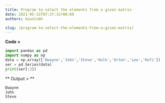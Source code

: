 ```yaml
---
title: Program to select the elements from a given matrix
date: 2021-05-31T07:37:31+00:00
authors: kaustubh

slug: /program-to-select-the-elements-from-a-given-matrix/
---
```

**Code >**

```python title="file.py"
import pandas as pd
import numpy as np
data = np.array(['Dwayne','John','Steve','Hulk','Orton','Leo','Kofi'])
ser = pd.Series(data)
print(ser[:3])
```

** Output > **

```python title="Output"
Dwayne
John
Steve
```